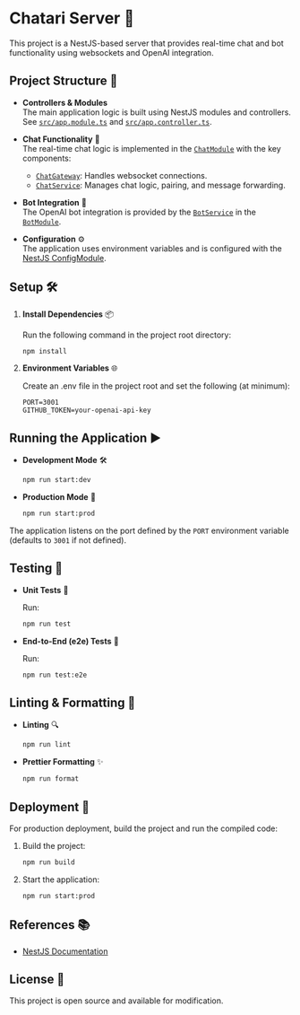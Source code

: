 # Chatari Server 🚀

This project is a NestJS-based server that provides real-time chat and bot functionality using websockets and OpenAI integration.

## Project Structure 📂

- **Controllers & Modules**  
  The main application logic is built using NestJS modules and controllers. See [`src/app.module.ts`](src/app.module.ts) and [`src/app.controller.ts`](src/app.controller.ts).
- **Chat Functionality** 💬  
  The real-time chat logic is implemented in the [`ChatModule`](src/chat/chat.module.ts) with the key components:

  - [`ChatGateway`](src/chat/chat.gateway.ts): Handles websocket connections.
  - [`ChatService`](src/chat/chat.service.ts): Manages chat logic, pairing, and message forwarding.

- **Bot Integration** 🤖  
  The OpenAI bot integration is provided by the [`BotService`](src/bot/bot.service.ts) in the [`BotModule`](src/bot/bot.module.ts).

- **Configuration** ⚙️  
  The application uses environment variables and is configured with the [NestJS ConfigModule](https://docs.nestjs.com/techniques/configuration).

## Setup 🛠️

1. **Install Dependencies** 📦

   Run the following command in the project root directory:

   ```sh
   npm install
   ```

2. **Environment Variables** 🌐

   Create an .env file in the project root and set the following (at minimum):

   ```env
   PORT=3001
   GITHUB_TOKEN=your-openai-api-key
   ```

## Running the Application ▶️

- **Development Mode** 🛠️

  ```sh
  npm run start:dev
  ```

- **Production Mode** 🚀

  ```sh
  npm run start:prod
  ```

The application listens on the port defined by the `PORT` environment variable (defaults to `3001` if not defined).

## Testing 🧪

- **Unit Tests** 🧩

  Run:

  ```sh
  npm run test
  ```

- **End-to-End (e2e) Tests** 🔄

  Run:

  ```sh
  npm run test:e2e
  ```

## Linting & Formatting 🧹

- **Linting** 🔍

  ```sh
  npm run lint
  ```

- **Prettier Formatting** ✨

  ```sh
  npm run format
  ```

## Deployment 🚀

For production deployment, build the project and run the compiled code:

1. Build the project:

   ```sh
   npm run build
   ```

2. Start the application:

   ```sh
   npm run start:prod
   ```

## References 📚

- [NestJS Documentation](https://docs.nestjs.com)

## License 📄

This project is open source and available for modification.
